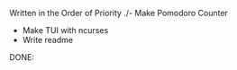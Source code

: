 Written in the Order of Priority
./- Make Pomodoro Counter
- Make TUI with ncurses
- Write readme 

DONE:

